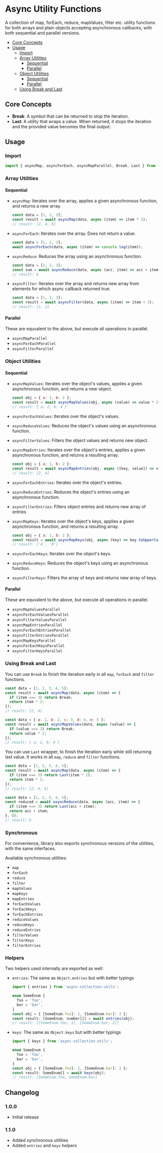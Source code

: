 # Async Utility Functions

A collection of map, forEach, reduce, mapValues, filter etc. utility functions for both arrays and plain objects accepting asynchronous callbacks, with both sequential and parallel versions.

* [Core Concepts](#core-concepts)
* [Usage](#usage)
  * [Import](#import)
  * [Array Utilities](#array-utilities)
    * [Sequential](#sequential)
    * [Parallel](#parallel)
  * [Object Utilities](#object-utilities)
    * [Sequential](#sequential-1)
    * [Parallel](#parallel-1)
  * [Using Break and Last](#using-break-and-last)

## Core Concepts

- **Break**: A symbol that can be returned to stop the iteration.
- **Last**: A utility that wraps a value. When returned, it stops the iteration and the provided value becomes the final output.

## Usage
### Import
```javascript
import { asyncMap, asyncForEach, asyncMapParallel, Break, Last } from 'async-collection-utils';
```

### Array Utilities

#### Sequential

- `asyncMap`: Iterates over the array, applies a given asynchronous function, and returns a new array.
    ```javascript
    const data = [1, 2, 3];
    const result = await asyncMap(data, async (item) => item * 2);
    // result: [2, 4, 6]
    ```

- `asyncForEach`: Iterates over the array. Does not return a value.
    ```javascript
    const data = [1, 2, 3];
    await asyncForEach(data, async (item) => console.log(item));
    ```

- `asyncReduce`: Reduces the array using an asynchronous function.
    ```javascript
    const data = [1, 2, 3];
    const sum = await asyncReduce(data, async (acc, item) => acc + item, 0);
    // result: 6
    ```
- `asyncFilter`: Iterates over the array and returns new array from elements for which async callback returned true.
   ```javascript
   const data = [1, 2, 3];
   const result = await asyncFilter(data, async (item) => item < 3);
   // result: [1, 2]
   ```


#### Parallel
These are equvalent to the above, but execute all operations in parallel.
- `asyncMapParallel`
- `asyncForEachParallel`
- `asyncFilterParallel`

### Object Utilities

#### Sequential

- `asyncMapValues`: Iterates over the object's values, applies a given asynchronous function, and returns a new object.
    ```javascript
    const obj = { a: 1, b: 2 };
    const result = await asyncMapValues(obj, async (value) => value * 2);
    // result: { a: 2, b: 4 }
    ```

- `asyncForEachValues`: Iterates over the object's values.
- `asyncReduceValues`: Reduces the object's values using an asynchronous function.
- `asyncFilterValues`: Filters the object values and returns new object.
- `asyncMapEntries`: Iterates over the object's entries, applies a given asynchronous function, and returns a resulting array.
    ```javascript
    const obj = { a: 1, b: 2 };
    const result = await asyncMapEntries(obj, async ([key, value]) => value * 2);
    // result: [2, 4]
    ```
- `asyncForEachEntries`: Iterates over the object's entries.
- `asyncReduceEntries`: Reduces the object's entries using an asynchronous function.
- `asyncFilterEntries`: Filters object entries and returns new array of entries
- `asyncMapKeys`: Iterates over the object's keys, applies a given asynchronous function, and returns a resulting array.
    ```javascript
    const obj = { a: 1, b: 2 };
    const result = await asyncMapKeys(obj, async (key) => key.toUpperCase());
    // result: ['A', 'B']
    ```
- `asyncForEachKeys`: Iterates over the object's keys.
- `asyncReduceKeys`: Reduces the object's keys using an asynchronous function.
- `asyncFilterKeys`: Filters the array of keys and returns new array of keys.

#### Parallel
These are equvalent to the above, but execute all operations in parallel.
- `asyncMapValuesParallel`
- `asyncForEachValuesParallel`
- `asyncFilterValuesParallel`
- `asyncMapEntriesParallel`
- `asyncForEachEntriesParallel`
- `asyncFilterEntriesParallel`
- `asyncMapKeysParallel`
- `asyncForEachKeysParallel`
- `asyncFilterKeysParallel`

### Using Break and Last
You can use `Break` to finish the iteration early in all `map`, `forEach` and `filter` functions.

```javascript
const data = [1, 2, 3, 4, 5];
const result = await asyncMap(data, async (item) => {
  if (item === 3) return Break;
  return item * 2;
});
// result: [2, 4]
```

```javascript
const data = { a: 1, b: 2, c: 3, d: 4, e: 5 };
const result = await asyncMapValues(data, async (value) => {
  if (value === 3) return Break;
  return value * 2;
});
// result: { a: 2, b: 4 }
```

You can use `Last` wrapper, to finish the iteration early while still returning last value. It works in all `map`, `reduce` and `filter` functions.

```javascript
const data = [1, 2, 3, 4, 5];
const result = await asyncMap(data, async (item) => {
  if (item === 3) return Last(item * 2);
  return item * 2;
});
// result: [2, 4, 6]
```

```javascript
const data = [1, 2, 3, 4, 5];
const reduced = await asyncReduce(data, async (acc, item) => {
  if (item === 3) return Last(acc + item);
  return acc + item;
}, 0);
// result: 6
```

### Synchronous
For convenience, library also exports synchronous versions of the utilities, with the same interfaces.

Available synchronous utilities:
- `map`
- `forEach`
- `reduce`
- `filter`
- `mapValues`
- `mapKeys`
- `mapEntries`
- `forEachValues`
- `forEachKeys`
- `forEachEntries`
- `reduceValues`
- `reduceKeys`
- `reduceEntries`
- `filterValues`
- `filterKeys`
- `filterEntries`

### Helpers
Two helpers used internally are exported as well:

- `entries`: The same as `Object.entries` but with better typings
    ```javascript
    import { entries } from 'async-collection-utils';
  
    enum SomeEnum {
      foo = 'foo',
      bar = 'bar',
    }
    const obj = { [SomeEnum.foo]: 1, [SomeEnum.bar]: 2 };
    const result: [SomeEnum, number][] = await entries(obj);
    // result: [[SomeEnum.foo, 1], [SomeEnum.bar, 2]]
    ```

- `keys`: The same as `Object.keys` but with better typings
    ```javascript
    import { keys } from 'async-collection-utils';
  
    enum SomeEnum {
      foo = 'foo',
      bar = 'bar',
    }
    const obj = { [SomeEnum.foo]: 1, [SomeEnum.bar]: 2 };
    const result: SomeEnum[] = await keys(obj);
    // result: [SomeEnum.foo, SomeEnum.bar]
    ```

## Changelog

### 1.0.0
- Initial release

### 1.1.0
- Added synchronous utilities
- Added `entries` and `keys` helpers
